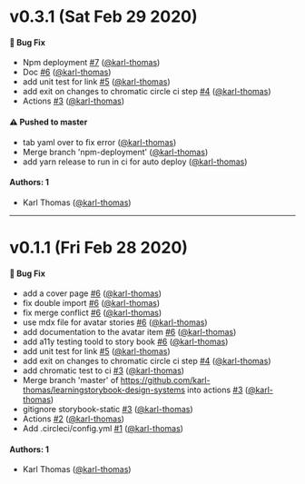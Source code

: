 # v0.3.1 (Sat Feb 29 2020)

#### 🐛  Bug Fix

- Npm deployment [#7](https://github.com/karl-thomas/learningstorybook-design-systems/pull/7) ([@karl-thomas](https://github.com/karl-thomas))
- Doc [#6](https://github.com/karl-thomas/learningstorybook-design-systems/pull/6) ([@karl-thomas](https://github.com/karl-thomas))
- add unit test for link [#5](https://github.com/karl-thomas/learningstorybook-design-systems/pull/5) ([@karl-thomas](https://github.com/karl-thomas))
- add exit on changes to chromatic circle ci step [#4](https://github.com/karl-thomas/learningstorybook-design-systems/pull/4) ([@karl-thomas](https://github.com/karl-thomas))
- Actions [#3](https://github.com/karl-thomas/learningstorybook-design-systems/pull/3) ([@karl-thomas](https://github.com/karl-thomas))

#### ⚠️  Pushed to master

- tab yaml over to fix error  ([@karl-thomas](https://github.com/karl-thomas))
- Merge branch 'npm-deployment'  ([@karl-thomas](https://github.com/karl-thomas))
- add yarn release to run in ci for auto deploy  ([@karl-thomas](https://github.com/karl-thomas))

#### Authors: 1

- Karl Thomas ([@karl-thomas](https://github.com/karl-thomas))

---

# v0.1.1 (Fri Feb 28 2020)

#### 🐛  Bug Fix

- add a cover page [#6](https://github.com/karl-thomas/learningstorybook-design-systems/pull/6) ([@karl-thomas](https://github.com/karl-thomas))
- fix double import [#6](https://github.com/karl-thomas/learningstorybook-design-systems/pull/6) ([@karl-thomas](https://github.com/karl-thomas))
- fix merge conflict [#6](https://github.com/karl-thomas/learningstorybook-design-systems/pull/6) ([@karl-thomas](https://github.com/karl-thomas))
- use mdx file for avatar stories [#6](https://github.com/karl-thomas/learningstorybook-design-systems/pull/6) ([@karl-thomas](https://github.com/karl-thomas))
- add documentation to the avatar item [#6](https://github.com/karl-thomas/learningstorybook-design-systems/pull/6) ([@karl-thomas](https://github.com/karl-thomas))
- add a11y testing toold to story book [#6](https://github.com/karl-thomas/learningstorybook-design-systems/pull/6) ([@karl-thomas](https://github.com/karl-thomas))
- add unit test for link [#5](https://github.com/karl-thomas/learningstorybook-design-systems/pull/5) ([@karl-thomas](https://github.com/karl-thomas))
- add exit on changes to chromatic circle ci step [#4](https://github.com/karl-thomas/learningstorybook-design-systems/pull/4) ([@karl-thomas](https://github.com/karl-thomas))
- add chromatic test to ci [#3](https://github.com/karl-thomas/learningstorybook-design-systems/pull/3) ([@karl-thomas](https://github.com/karl-thomas))
- Merge branch 'master' of https://github.com/karl-thomas/learningstorybook-design-systems into actions [#3](https://github.com/karl-thomas/learningstorybook-design-systems/pull/3) ([@karl-thomas](https://github.com/karl-thomas))
- gitignore storybook-static [#3](https://github.com/karl-thomas/learningstorybook-design-systems/pull/3) ([@karl-thomas](https://github.com/karl-thomas))
- Actions [#2](https://github.com/karl-thomas/learningstorybook-design-systems/pull/2) ([@karl-thomas](https://github.com/karl-thomas))
- Add .circleci/config.yml [#1](https://github.com/karl-thomas/learningstorybook-design-systems/pull/1) ([@karl-thomas](https://github.com/karl-thomas))

#### Authors: 1

- Karl Thomas ([@karl-thomas](https://github.com/karl-thomas))